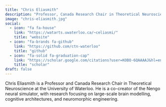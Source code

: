 ```yaml
---
title: "Chris Eliasmith"
description: "Professor, Canada Research Chair in Theoretical Neuroscience, and co-creator of the Nengo neural simulator. Research focuses on large-scale brain modelling and neuromorphic engineering."
image: "chris-eliasmith.jpg"
social:
  - icon: "fa fa-house"
    link: "https://watarts.uwaterloo.ca/~celiasmi/"
    title: "website"
  - icon: "fa-brands fa-github"
    link: "https://github.com/ctn-waterloo"
    title: "github"
  - icon: "fa-solid fa-graduation-cap"
    link: "https://scholar.google.com/citations?user=KOBO-6QAAAAJ&hl=en"
    title: "scholar"
draft: false
---
```

Chris Eliasmith is a Professor and Canada Research Chair in Theoretical Neuroscience at the University of Waterloo. He is a co-creator of the Nengo neural simulator, with research focusing on large-scale brain modelling, cognitive architectures, and neuromorphic engineering.